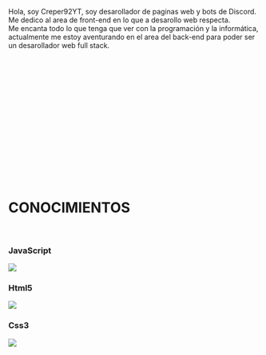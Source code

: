 <a class="aboutme_desc">Hola, soy Creper92YT, soy desarollador de paginas web y bots de Discord. Me dedico al area de front-end en lo que a desarollo web respecta. <br>Me encanta todo lo que tenga que ver con la programación y la informática, actualmente me estoy aventurando en el area del back-end para poder ser un desarollador web full stack.</a> <br>

<div class="spacer" style="margin-bottom: 100px; margin-top: 300px"></div> 


<h1 class="title1">CONOCIMIENTOS</h1> <br>

<div class="image_grid">

  <div class="subgrid">
        <h3 class="conocimientos_desc">JavaScript</h3>
<img class="conocimientos_img" src="http://creper92.hostarc.xyz/img/js.png">
</div>
  <div class="subgrid">
        <h3 class="conocimientos_desc">Html5</h3>
<img class="conocimientos_img" src="http://creper92.hostarc.xyz/img/html5.png">
</div>

  <div class="subgrid">
        <h3 class="conocimientos_desc">Css3</h3>
<img class="conocimientos_img" src="http://creper92.hostarc.xyz/img/css3.png">
</div>
</div>
